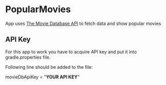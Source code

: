 # PopularMovies
App uses [The Movie Database API](https://www.themoviedb.org) to fetch data and show popular movies


## API Key
For this app to work you have to acquire API key and put it into gradle.properties file. 

Following line should be added to the file:

movieDbApiKey = "**YOUR API KEY**"
